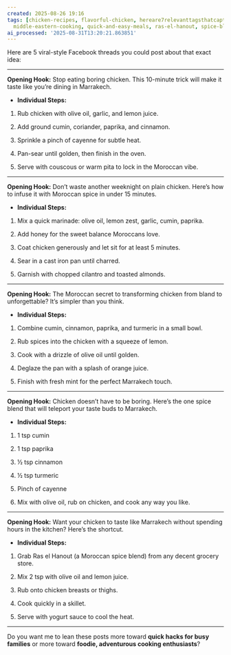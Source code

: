 ```yaml
---
created: 2025-08-26 19:16
tags: [chicken-recipes, flavorful-chicken, hereare7relevanttagsthatcapturethekeyconceptsandthemesmoroccan-cuisine,
  middle-eastern-cooking, quick-and-easy-meals, ras-el-hanout, spice-blends]
ai_processed: '2025-08-31T13:20:21.863851'
---
```

Here are 5 viral-style Facebook threads you could post about that exact idea:

---

**Opening Hook:** Stop eating boring chicken. This 10-minute trick will make it taste like you’re dining in Marrakech.

- **Individual Steps:**
    

1. Rub chicken with olive oil, garlic, and lemon juice.
    
2. Add ground cumin, coriander, paprika, and cinnamon.
    
3. Sprinkle a pinch of cayenne for subtle heat.
    
4. Pan-sear until golden, then finish in the oven.
    
5. Serve with couscous or warm pita to lock in the Moroccan vibe.
    

---

**Opening Hook:** Don’t waste another weeknight on plain chicken. Here’s how to infuse it with Moroccan spice in under 15 minutes.

- **Individual Steps:**
    

1. Mix a quick marinade: olive oil, lemon zest, garlic, cumin, paprika.
    
2. Add honey for the sweet balance Moroccans love.
    
3. Coat chicken generously and let sit for at least 5 minutes.
    
4. Sear in a cast iron pan until charred.
    
5. Garnish with chopped cilantro and toasted almonds.
    

---

**Opening Hook:** The Moroccan secret to transforming chicken from bland to unforgettable? It’s simpler than you think.

- **Individual Steps:**
    

1. Combine cumin, cinnamon, paprika, and turmeric in a small bowl.
    
2. Rub spices into the chicken with a squeeze of lemon.
    
3. Cook with a drizzle of olive oil until golden.
    
4. Deglaze the pan with a splash of orange juice.
    
5. Finish with fresh mint for the perfect Marrakech touch.
    

---

**Opening Hook:** Chicken doesn’t have to be boring. Here’s the one spice blend that will teleport your taste buds to Marrakech.

- **Individual Steps:**
    

1. 1 tsp cumin
    
2. 1 tsp paprika
    
3. ½ tsp cinnamon
    
4. ½ tsp turmeric
    
5. Pinch of cayenne
    
6. Mix with olive oil, rub on chicken, and cook any way you like.
    

---

**Opening Hook:** Want your chicken to taste like Marrakech without spending hours in the kitchen? Here’s the shortcut.

- **Individual Steps:**
    

1. Grab Ras el Hanout (a Moroccan spice blend) from any decent grocery store.
    
2. Mix 2 tsp with olive oil and lemon juice.
    
3. Rub onto chicken breasts or thighs.
    
4. Cook quickly in a skillet.
    
5. Serve with yogurt sauce to cool the heat.
    

---

Do you want me to lean these posts more toward **quick hacks for busy families** or more toward **foodie, adventurous cooking enthusiasts**?